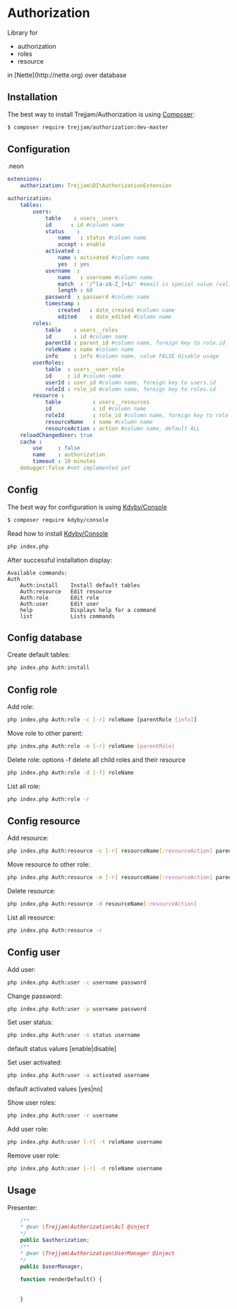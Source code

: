 Authorization
=============

Library for 
<ul>
<li>authorization</li>
<li>roles</li>
<li>resource</li>
</ul>
in [Nette](http://nette.org) over database

Installation
------------

The best way to install Trejjam/Authorization is using  [Composer](http://getcomposer.org/):

```sh
$ composer require trejjam/authorization:dev-master
```

Configuration
-------------

.neon
```yml
extensions:
	authorization: Trejjam\DI\AuthorizationExtension

authorization:
	tables:
		users:
			table	 : users__users
			id	    : id #column name
			status    : 
				name   : status #column name
				accept : enable            
			activated : 
				name : activated #column name
				yes  : yes            
			username  : 
				name   : username #column name
				match  : '/^[a-zA-Z_]+$/' #email is special value (validate by Nette\Utils\Validators:isEmail)
				length : 60            
			password  : password #column name
			timestamp : 
				created   : date_created #column name
				edited    : date_edited #column name
		roles:
			table    : users__roles
			id       : id #column name
			parentId : parent_id #column name, foreign key to role.id
			roleName : name #column name
			info     : info #column name, value FALSE disable usage        
		userRoles:
			table  : users__user_role
			id     : id #column name
			userId : user_id #column name, foreign key to users.id
			roleId : role_id #column name, foreign key to roles.id
		resource : 
			table          : users__resources
			id             : id #column name
			roleId         : role_id #column name, foreign key to role.id
			resourceName   : name #column name
			resourceAction : action #column name, default ALL
	reloadChangedUser: true
	cache : 
		use     : false
		name    : authorization
		timeout : 10 minutes    
	debugger:false #not implemented yet
```
Config
------

The best way for configuration is using [Kdyby/Console](https://github.com/kdyby/console)

```sh
$ composer require kdyby/console
```

Read how to install [Kdyby/Console](https://github.com/Kdyby/Console/blob/master/docs/en/index.md)

```sh
php index.php
```

After successful installation display:

```
Available commands:
Auth
	Auth:install    Install default tables
	Auth:resource   Edit resource
	Auth:role       Edit role
	Auth:user       Edit user
	help            Displays help for a command
	list            Lists commands
```

Config database
---------------

Create default tables:
```sh
php index.php Auth:install
```

Config role
-----------

Add role:
```sh
php index.php Auth:role -c [-r] roleName [parentRole [info]]
```

Move role to other parent:
```sh
php index.php Auth:role -m [-r] roleName [parentRole]
```

Delete role:
options -f delete all child roles and their resource
```sh
php index.php Auth:role -d [-f] roleName
```

List all role:
```sh
php index.php Auth:role -r
```

Config resource
---------------

Add resource:
```sh
php index.php Auth:resource -c [-r] resourceName[:resourceAction] parentRole
```

Move resource to other role:
```sh
php index.php Auth:resource -m [-r] resourceName[:resourceAction] parentRole
```

Delete resource:
```sh
php index.php Auth:resource -d resourceName[:resourceAction]
```

List all resource:
```sh
php index.php Auth:resource -r
```

Config user
-----------

Add user:
```sh
php index.php Auth:user -c username password
```

Change password:
```sh
php index.php Auth:user -p username password
```

Set user status:
```sh
php index.php Auth:user -s status username
```
default status values [enable|disable]

Set user activated:
```sh
php index.php Auth:user -a activated username
```
default activated values [yes|no]

Show user roles:
```sh
php index.php Auth:user -r username
```

Add user role:
```sh
php index.php Auth:user [-r] -t roleName username
```

Remove user role:
```sh
php index.php Auth:user [-r] -d roleName username
```

Usage
-----

Presenter:

```php
	/**
	* @var \Trejjam\Authorization\Acl @inject
	*/
	public $authorization;
	/**
	* @var \Trejjam\Authorization\UserManager @inject
	*/
	public $userManager;
	
	function renderDefault() {
		
		
	}
```
